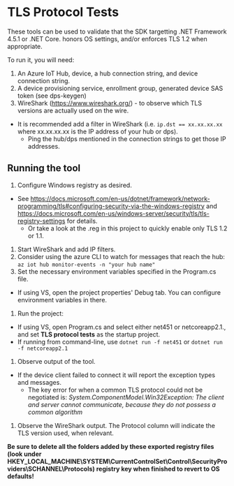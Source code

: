 # TLS Protocol Tests

These tools can be used to validate that the SDK targetting .NET Framework 4.5.1 or .NET Core. honors OS settings, and/or enforces TLS 1.2 when appropriate.

To run it, you will need:

1. An Azure IoT Hub, device, a hub connection string, and device connection string.
1. A device provisioning service, enrollment group, generated device SAS token (see dps-keygen)
1. WireShark (https://www.wireshark.org/) - to observe which TLS versions are actually used on the wire.
  - It is recommended add a filter in WireShark (i.e. `ip.dst == xx.xx.xx.xx` where xx.xx.xx.xx is the IP address of your hub or dps).
    - Ping the hub/dps mentioned in the connection strings to get those IP addresses.

## Running the tool

1. Configure Windows registry as desired.
  - See <https://docs.microsoft.com/en-us/dotnet/framework/network-programming/tls#configuring-security-via-the-windows-registry> and <https://docs.microsoft.com/en-us/windows-server/security/tls/tls-registry-settings> for details.
    - Or take a look at the .reg in this project to quickly enable only TLS 1.2 or 1.1.
1. Start WireShark and add IP filters.
1. Consider using the azure CLI to watch for messages that reach the hub: `az iot hub monitor-events -n "your hub name"`
1. Set the necessary environment variables specified in the Program.cs file.
  - If using VS, open the project properties' Debug tab. You can configure environment variables in there.
1. Run the project:
  - If using VS, open Program.cs and select either net451 or netcoreapp2.1., and set **TLS protocol tests** as the startup project.
  - If running from command-line, use `dotnet run -f net451` or `dotnet run -f netcoreapp2.1`
1. Observe output of the tool.
  - If the device client failed to connect it will report the exception types and messages.
    - The key error for when a common TLS protocol could not be negotiated is: _System.ComponentModel.Win32Exception: The client and server cannot communicate, because they do not possess a common algorithm_
1. Observe the WireShark output. The Protocol column will indicate the TLS version used, when relevant.

**Be sure to delete all the folders added by these exported registry files (look under HKEY_LOCAL_MACHINE\SYSTEM\CurrentControlSet\Control\SecurityProviders\SCHANNEL\Protocols) registry key when finished to revert to OS defaults!**